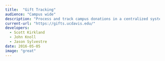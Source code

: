 ```yaml
---
title:  "Gift Tracking"
audience: "Campus wide"
description: "Process and track campus donations in a centralized system, including complex payment processing, document management, and workflow history."
current-url: "https://gifts.ucdavis.edu/"
developers:
  - Scott Kirkland
  - John Knoll
  - Jason Sylvestre
date: 2016-05-05
image: "great"
---
```

